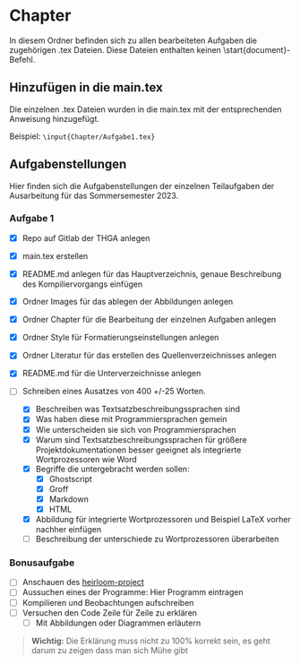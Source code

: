 # Chapter
In diesem Ordner befinden sich zu allen bearbeiteten Aufgaben die zugehörigen .tex Dateien.
Diese Dateien enthalten keinen \start{document}-Befehl.

## Hinzufügen in die main.tex
Die einzelnen .tex Dateien wurden in die main.tex mit der entsprechenden Anweisung hinzugefügt.

Beispiel: `\input{Chapter/Aufgabe1.tex}`


## Aufgabenstellungen
Hier finden sich die Aufgabenstellungen der einzelnen Teilaufgaben der Ausarbeitung für das Sommersemester 2023.

### Aufgabe 1
- [x] Repo auf Gitlab der THGA anlegen
- [x] main.tex erstellen
- [x] README.md anlegen für das Hauptverzeichnis, genaue Beschreibung des Kompiliervorgangs einfügen
- [x] Ordner Images für das ablegen der Abbildungen anlegen
- [x] Ordner Chapter für die Bearbeitung der einzelnen Aufgaben anlegen
- [x] Ordner Style für Formatierungseinstellungen anlegen
- [x] Ordner Literatur für das erstellen des Quellenverzeichnisses anlegen
- [x] README.md für die Unterverzeichnisse anlegen

- [ ] Schreiben eines Ausatzes von 400 +/-25 Worten.
	- [x] Beschreiben was Textsatzbeschreibungssprachen sind
	- [x] Was haben diese mit Programmiersprachen gemein
	- [x] Wie unterscheiden sie sich von Programmiersprachen
	- [x] Warum sind Textsatzbeschreibungssprachen für größere Projektdokumentationen besser geeignet als integrierte Wortprozessoren wie Word
	- [x] Begriffe die untergebracht werden sollen: 
		- [x] Ghostscript
		- [x] Groff
		- [x] Markdown
		- [x] HTML
	- [x] Abbildung für integrierte Wortprozessoren und Beispiel LaTeX vorher nachher einfügen
	- [ ] Beschreibung der unterschiede zu Wortprozessoren überarbeiten

### Bonusaufgabe 
- [ ] Anschauen des [heirloom-project](https://github.com/ryanwoodsmall/heirloom-project/tree/musl/heirloom)
- [ ] Aussuchen eines der Programme: Hier Programm eintragen
- [ ] Kompilieren und Beobachtungen aufschreiben
- [ ] Versuchen den Code Zeile für Zeile zu erklären 
	- [ ] Mit Abbildungen oder Diagrammen erläutern
> **Wichtig:** Die Erklärung muss nicht zu 100% korrekt sein, es geht darum zu zeigen dass man sich Mühe gibt 

